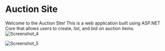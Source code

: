 # Auction Site

Welcome to the Auction Site! This is a web application built using ASP.NET Core that allows users to create, list, and bid on auction items.
![Screenshot_4](https://github.com/Nemanja5199/AuctionSite/assets/91099510/29042a44-a9fa-4fcb-b3c6-39d4ca189cf9)


![Screenshot_5](https://github.com/Nemanja5199/AuctionSite/assets/91099510/be907ecd-480a-4fca-bdbb-9e344dbfe85c)
